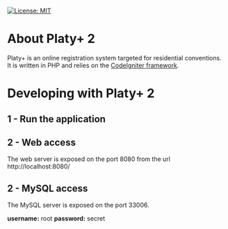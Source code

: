[![License: MIT](https://img.shields.io/badge/License-MIT-yellow.svg)](https://opensource.org/licenses/MIT)

About Platy+ 2
================================
Platy+ is an online registration system targeted for residential conventions.
It is written in PHP and relies on the [CodeIgniter framework](https://codeigniter.com/).

Developing with Platy+ 2
================================

1 - Run the application
--------------------------------

2 - Web access
--------------------------------
The web server is exposed on the port 8080 from the url http://localhost:8080/


2 - MySQL access
--------------------------------
The MySQL server is exposed on the port 33006.

**username:** root
**password:** secret